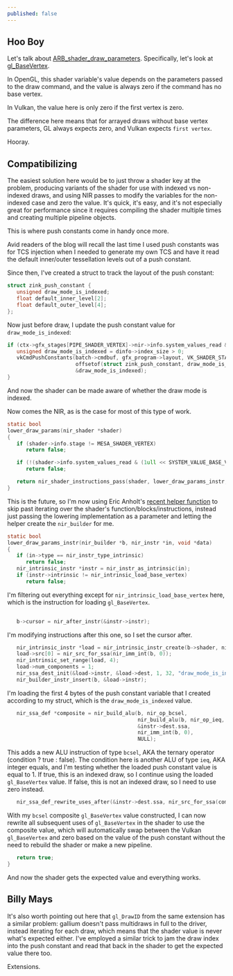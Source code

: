```yaml
---
published: false
---
```

## Hoo Boy

Let's talk about [ARB_shader_draw_parameters](https://www.khronos.org/registry/OpenGL/extensions/ARB/ARB_shader_draw_parameters.txt). Specifically, let's look at [gl_BaseVertex](https://www.khronos.org/opengl/wiki/Vertex_Shader/Defined_Inputs).

In OpenGL, this shader variable's value depends on the parameters passed to the draw command, and the value is always zero if the command has no base vertex.

In Vulkan, the value here is only zero if the first vertex is zero.

The difference here means that for arrayed draws without base vertex parameters, GL always expects zero, and Vulkan expects `first vertex`.

Hooray.

## Compatibilizing

The easiest solution here would be to just throw a shader key at the problem, producing variants of the shader for use with indexed vs non-indexed draws, and using NIR passes to modify the variables for the non-indexed case and zero the value. It's quick, it's easy, and it's not especially great for performance since it requires compiling the shader multiple times and creating multiple pipeline objects.

This is where push constants come in handy once more.

Avid readers of the blog will recall the last time I used push constants was for TCS injection when I needed to generate my own TCS and have it read the default inner/outer tessellation levels out of a push constant.

Since then, I've created a struct to track the layout of the push constant:
```c
struct zink_push_constant {
   unsigned draw_mode_is_indexed;
   float default_inner_level[2];
   float default_outer_level[4];
};
```
Now just before draw, I update the push constant value for `draw_mode_is_indexed`:
```c
if (ctx->gfx_stages[PIPE_SHADER_VERTEX]->nir->info.system_values_read & (1ull << SYSTEM_VALUE_BASE_VERTEX)) {
   unsigned draw_mode_is_indexed = dinfo->index_size > 0;
   vkCmdPushConstants(batch->cmdbuf, gfx_program->layout, VK_SHADER_STAGE_VERTEX_BIT,
                      offsetof(struct zink_push_constant, draw_mode_is_indexed), sizeof(unsigned),
                      &draw_mode_is_indexed);
}
```
And now the shader can be made aware of whether the draw mode is indexed.

Now comes the NIR, as is the case for most of this type of work.

```c
static bool
lower_draw_params(nir_shader *shader)
{
   if (shader->info.stage != MESA_SHADER_VERTEX)
      return false;

   if (!(shader->info.system_values_read & (1ull << SYSTEM_VALUE_BASE_VERTEX)))
      return false;

   return nir_shader_instructions_pass(shader, lower_draw_params_instr, nir_metadata_dominance, NULL);
}
```
This is the future, so I'm now using Eric Anholt's [recent helper function](https://gitlab.freedesktop.org/mesa/mesa/-/merge_requests/6412) to skip past iterating over the shader's function/blocks/instructions, instead just passing the lowering implementation as a parameter and letting the helper create the `nir_builder` for me.

```c
static bool
lower_draw_params_instr(nir_builder *b, nir_instr *in, void *data)
{
   if (in->type == nir_instr_type_intrinsic)
      return false;
   nir_intrinsic_instr *instr = nir_instr_as_intrinsic(in);
   if (instr->intrinsic != nir_intrinsic_load_base_vertex)
      return false;
```
I'm filtering out everything except for `nir_intrinsic_load_base_vertex` here, which is the instruction for loading `gl_BaseVertex`.
```c
   
   b->cursor = nir_after_instr(&instr->instr);
```
I'm modifying instructions after this one, so I set the cursor after.
```c
   nir_intrinsic_instr *load = nir_intrinsic_instr_create(b->shader, nir_intrinsic_load_push_constant);
   load->src[0] = nir_src_for_ssa(nir_imm_int(b, 0));
   nir_intrinsic_set_range(load, 4);
   load->num_components = 1;
   nir_ssa_dest_init(&load->instr, &load->dest, 1, 32, "draw_mode_is_indexed");
   nir_builder_instr_insert(b, &load->instr);
```
I'm loading the first 4 bytes of the push constant variable that I created according to my struct, which is the `draw_mode_is_indexed` value.
```c
   nir_ssa_def *composite = nir_build_alu(b, nir_op_bcsel,
                                          nir_build_alu(b, nir_op_ieq, &load->dest.ssa, nir_imm_int(b, 1), NULL, NULL),
                                          &instr->dest.ssa,
                                          nir_imm_int(b, 0),
                                          NULL);
```
This adds a new ALU instruction of type `bcsel`, AKA the ternary operator (condition ? true : false). The condition here is another ALU of type `ieq`, AKA integer equals, and I'm testing whether the loaded push constant value is equal to 1. If true, this is an indexed draw, so I continue using the loaded `gl_BaseVertex` value. If false, this is not an indexed draw, so I need to use zero instead.
```c
   nir_ssa_def_rewrite_uses_after(&instr->dest.ssa, nir_src_for_ssa(composite), composite->parent_instr);
```
With my `bcsel` composite `gl_BaseVertex` value constructed, I can now rewrite all subsequent uses of `gl_BaseVertex` in the shader to use the composite value, which will automatically swap between the Vulkan `gl_BaseVertex` and zero based on the value of the push constant without the need to rebuild the shader or make a new pipeline.
```c
   return true;
}
```

And now the shader gets the expected value and everything works.

## Billy Mays
It's also worth pointing out here that `gl_DrawID` from the same extension has a similar problem: gallium doesn't pass multidraws in full to the driver, instead iterating for each draw, which means that the shader value is never what's expected either. I've employed a similar trick to jam the draw index into the push constant and read that back in the shader to get the expected value there too.

Extensions.
